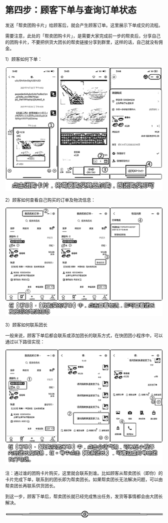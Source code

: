 # 第四步：顾客下单与查询订单状态

发送「帮卖团购卡片」给顾客后，就会产生顾客订单。这里展示下单成交的流程。

需要注意，此处的「帮卖团购卡片」，是需要大家完成前一步的帮卖后，分享自己的团购卡片，不要把供货大团长的帮卖链接分享到群里，这样的话，自己就没有佣金。

1）顾客如何下单：

![](img/3e5ac7e5f78e91b58d8126a2193e9a7b.png)

2）顾客如何查看自己购买的订单及物流信息：

![](img/262eb045eef6c0599080232b70b7ad93.png)

3）顾客如何联系团长

一般来说，顾客下单后都会联系或添加团长的联系方式，在快团团小程序中，可以通过以下路径实现：

![](img/2eaf98a7c9be04d23f0704e77dfdf7e2.png)

注：通过谁的团购卡片购买，这里就会联系到谁。比如顾客从帮卖团长（即你）的卡片完成下单，联系到的团长即为帮卖团长。如果帮卖团长无法解决问题，可以由帮卖团长再联系供货团长。

到这一步，顾客下单后，帮卖团长就已经完成售出任务，发货等事情都会由大团长解决。

![](img/dd92b07373c3325b41989991c0898588.png)